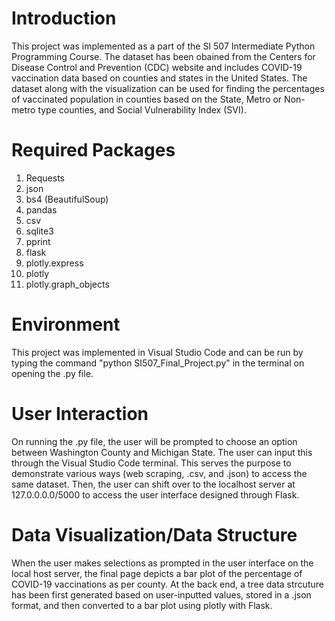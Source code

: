 # Introduction
This project was implemented as a part of the SI 507 Intermediate Python Programming Course. The dataset has been obained from the Centers for Disease Control and Prevention (CDC) website and includes COVID-19 vaccination data based on counties and states in the United States. The dataset along with the visualization can be used for finding the percentages of vaccinated population in counties based on the State, Metro or Non-metro type counties, and Social Vulnerability Index (SVI).

# Required Packages
1.	Requests
2.	json
3.	bs4 (BeautifulSoup)
4.	pandas
5.	csv
6.	sqlite3
7.	pprint
8.	flask
9.	plotly.express
10.	plotly
11.	plotly.graph_objects

# Environment
This project was implemented in Visual Studio Code and can be run by typing the command "python SI507_Final_Project.py" in the terminal on opening the .py file. 

# User Interaction
On running the .py file, the user will be prompted to choose an option between Washington County and Michigan State. The user can input this through the Visual Studio Code terminal. This serves the purpose to demonstrate various ways (web scraping, .csv, and .json) to access the same dataset. Then, the user can shift over to the localhost server at 127.0.0.0.0/5000 to access the user interface designed through Flask.

# Data Visualization/Data Structure
When the user makes selections as prompted in the user interface on the local host server, the final page depicts a bar plot of the percentage of COVID-19 vaccinations as per county. At the back end, a tree data strcuture has been first generated based on user-inputted values, stored in a .json format, and then converted to a bar plot using plotly with Flask.

